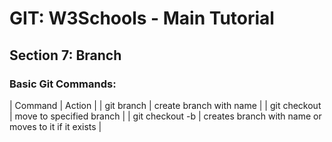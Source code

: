 
# GIT: W3Schools - Main Tutorial
## Section 7: Branch

### Basic Git Commands:
| Command | Action |
| git branch <name> | create branch with name |
| git checkout <name> | move to specified branch |
| git checkout -b <name> | creates branch with name or moves to it if it exists |
